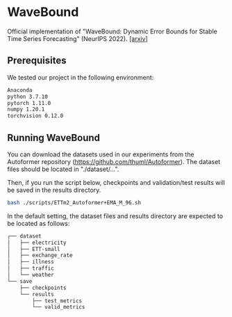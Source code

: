 # WaveBound

Official implementation of "WaveBound: Dynamic Error Bounds for Stable Time Series Forecasting" (NeurIPS 2022). [[arxiv]](https://arxiv.org/abs/2210.14303)

## Prerequisites

We tested our project in the following environment:

```bash
Anaconda
python 3.7.10
pytorch 1.11.0
numpy 1.20.1
torchvision 0.12.0
```

## Running WaveBound

You can download the datasets used in our experiments from the Autoformer repository (https://github.com/thuml/Autoformer).
The dataset files should be located in "./dataset/...".

Then, if you run the script below, checkpoints and validation/test results will be saved in the results directory.

```bash
bash ./scripts/ETTm2_Autoformer+EMA_M_96.sh
```

In the default setting, the dataset files and results directory are expected to be located as follows:

```bash
┌── dataset
│   ├── electricity
│   ├── ETT-small
│   ├── exchange_rate
│   ├── illness
│   ├── traffic
│   └── weather
└── save
    ├── checkpoints
    └── results
        ├── test_metrics
        └── valid_metrics
```